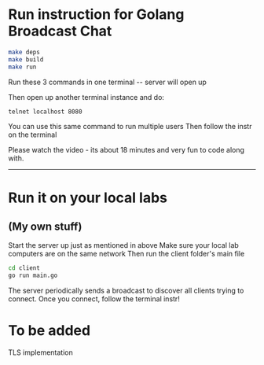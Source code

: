 # Run instruction for Golang Broadcast Chat

```bash
make deps
make build
make run
```
Run these 3 commands in one terminal -- server will open up

Then open up another terminal instance and do:

```bash
telnet localhost 8080
```
You can use this same command to run multiple users
Then follow the instr on the terminal

Please watch the video - its about 18 minutes and very fun to code along with.

----------------------------------------------------

# Run it on your local labs
## (My own stuff)
Start the server up just as mentioned in above
Make sure your local lab computers are on the same network
Then run the client folder's main file

```bash
cd client
go run main.go
```

The server periodically sends a broadcast to discover all clients trying to connect.
Once you connect, follow the terminal instr!

# To be added

TLS implementation